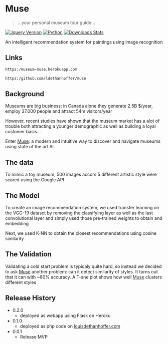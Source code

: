 # Muse
> ...your personal museum tour guide...

[![Jquery Version][npm-image]][npm-url]
[![Python][travis-image]][travis-url]
[![Downloads Stats][npm-downloads]][npm-url]

An intelligent recommendation system for paintings using image recognition



## Links



```sh
https:/museum-muse.herokuapp.com

https:/github.com/ldethanhoffer/muse

```


## Background

Museums are big business: in Canada alone they generate 2.5B $/year, employ 37.000 people and attract 54m visitors/year

However, recent studies have shown that the museum market has a alot of trouble both attracting a younger demographic
as well as building a loyal customer basis...

Enter [Muse][app-link]: a modern and intuitive way to discover and navigate museums
using state of the art AI.


## The data

To mimic a toy museum, 500 images accors 5 different artistic style were scared using 
the Google API


## The Model

To create an image recommendation system, we used transfer learning  on
the VGG-19 dataset by removing the classifying layer as well as the last
convolutional layer and simply used those pre-trained weights to obtain 
and embedding

Next, we used K-NN to obtain the closest recommendations using cosine 
similarity

## The Validation

Validating a cold start problem is typicaly quite hard, so instead we 
decided to ask [Muse][app-link] another problem: can it detect similarity
of styles. It turns out that it can with ~80% accuracy. A T-sne plot
shows how well [Muse][app-link] clusters different styles



## Release History

* 0.2.0
    * deployed as webapp using Flask on Heroku
* 0.1.0
    * deployed as php code on [louisdethanhoffer.com][personal-link]
* 0.0.1
    * Release MVP



<!-- Markdown link & img dfn's -->
[personal-link]: https://louisdethanhoffer.com
[app-link]: https://museum-muse.herokuapp.com
[npm-image]: https://img.shields.io/npm/v/datadog-metrics.svg?style=flat-square
[npm-url]: https://npmjs.org/package/datadog-metrics
[npm-downloads]: https://img.shields.io/npm/dm/datadog-metrics.svg?style=flat-square
[travis-image]: https://img.shields.io/travis/dbader/node-datadog-metrics/master.svg?style=flat-square
[travis-url]: https://travis-ci.org/dbader/node-datadog-metrics
[wiki]: https://github.com/yourname/yourproject/wiki
